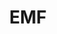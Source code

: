 ---
title: "EMF"
summary: "EMF are an English alternative rock band from Cinderford, Gloucestershire, who came to prominence at the beginning of the 1990s. During their initial eight-year run, from 1989 to 1997, the band released three studio albums before a hiatus. Their first single, \"Unbelievable\", reached number 3 on the UK Singles Chart, and was a number 1 hit on the US Billboard Hot 100 chart. Their debut album, Schubert Dip, went to number 3 on the UK Albums Chart.
In April 2022, EMF released their first album of new material in 27 years, Go Go Sapiens."
image: "emf.jpg"
apple_music_artist_url: "https://music.apple.com/gb/artist/emf/532755"
wikipedia_url: "https://en.wikipedia.org/wiki/EMF_(band)"
---